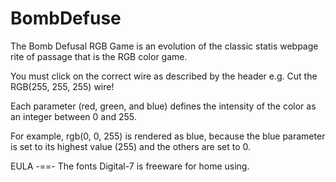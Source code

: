 # BombDefuse

The Bomb Defusal RGB Game is an evolution of the classic statis webpage rite of passage that is the RGB color game.

You must click on the correct wire as described by the header e.g. Cut the RGB(255, 255, 255) wire!

Each parameter (red, green, and blue) defines the intensity of the color as an integer between 0 and 255.

For example, rgb(0, 0, 255) is rendered as blue, because the blue parameter is set to its highest value (255) and the others are set to 0.

EULA
-==-
The fonts Digital-7 is freeware for home using.
